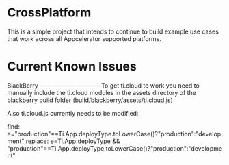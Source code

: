 CrossPlatform
=============

This is a simple project that intends to continue to build example use cases that work across all Appcelerator supported platforms.

Current Known Issues
====================

BlackBerry
——————————
To get ti.cloud to work you need to manually include the ti.cloud modules in the assets directory of the blackberry build folder (build/blackberry/assets/ti.cloud.js)

Also ti.cloud.js currently needs to be modified:

find: e="production"==Ti.App.deployType.toLowerCase()?"production":"development"
replace: e=Ti.App.deployType && "production"==Ti.App.deployType.toLowerCase()?"production":"development"